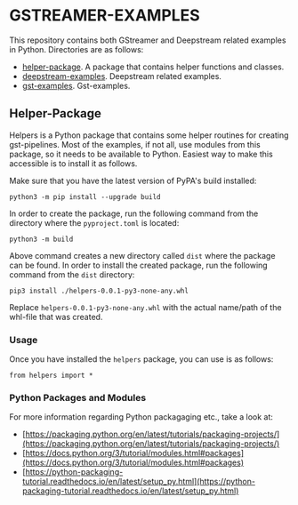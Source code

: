# GSTREAMER-EXAMPLES

This repository contains both GStreamer and Deepstream related examples in Python. Directories are as follows:

* [helper-package](helper-package/README.md). A package that contains helper functions and classes.
* [deepstream-examples](deepstream-examples/README.md). Deepstream related examples.
* [gst-examples](gst-examples/README.md). Gst-examples.

## Helper-Package

Helpers is a Python package that contains some helper routines for creating gst-pipelines. Most of the examples, if not all, 
use modules from this package, so it needs to be available to Python. Easiest way to make this accessible is to install it as follows.

Make sure that you have the latest version of PyPA's build installed:

```
python3 -m pip install --upgrade build
```

In order to create the package, run the following command from the directory where the `pyproject.toml` is located:

```
python3 -m build
```

Above command creates a new directory called `dist` where the package can be found. In order to install the created package, 
run the following command from the `dist` directory:

```
pip3 install ./helpers-0.0.1-py3-none-any.whl
```

Replace `helpers-0.0.1-py3-none-any.whl` with the actual name/path of the whl-file that was created.

### Usage

Once you have installed the `helpers` package, you can use is as follows:

```
from helpers import *
```

### Python Packages and Modules

For more information regarding Python packagaging etc., take a look at:

* [https://packaging.python.org/en/latest/tutorials/packaging-projects/](https://packaging.python.org/en/latest/tutorials/packaging-projects/)
* [https://docs.python.org/3/tutorial/modules.html#packages](https://docs.python.org/3/tutorial/modules.html#packages)
* [https://python-packaging-tutorial.readthedocs.io/en/latest/setup_py.html](https://python-packaging-tutorial.readthedocs.io/en/latest/setup_py.html)
